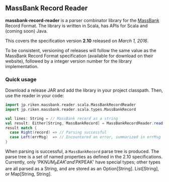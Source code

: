## MassBank Record Reader

**massbank-record-reader** is a parser combinator library for the [MassBank](http://www.massbank.jp) Record Format. The library is written in Scala, has APIs for Scala and (coming soon) Java.

This covers the specification version **2.10** released on *March 1, 2016*.

To be consistent, versioning of releases will follow the same value as the MassBank Record Format specification (available for download on their website), followed by a integer version number for the library implementation.

### Quick usage

Download a release JAR and add the library in your project classpath. Then, use the reader in your code:

```scala
import jp.riken.massbank.reader.scala.MassBankRecordReader
import jp.riken.massbank.reader.scala.types.MassBankRecord

val lines: String = // MassBank record as a string
val result: Either[String, MassBankRecord] = MassBankRecordReader.read(lines)
result match {
  case Right(record) => // Parsing successful
  case Left(errMsg)  => // Encountered an error, summarized in errMsg
}
```

When parsing is successful, a `MassBankRecord` parse tree is produced. The parse tree is a set of named properties as defined in the 2.10 specifications. Currently, only 'PK$NUM_PEAK' and 'PK$PEAK' have special types; other types are all parsed as a String, and are stored as an Option[String]. List[String], or Map[String, String].
